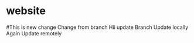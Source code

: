 # website

#This is new change
Change from branch
Hii update Branch
Update locally
Again Update remotely
